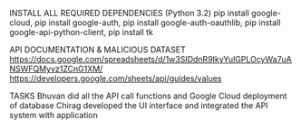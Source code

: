 INSTALL ALL REQUIRED DEPENDENCIES (Python 3.2)
pip install google-cloud,
pip install google-auth,
pip install google-auth-oauthlib,
pip install google-api-python-client,
pip install tk

API DOCUMENTATION & MALICIOUS DATASET
https://docs.google.com/spreadsheets/d/1w3SIDdnR9IkyYulGPLOcyWa7uANSWFQMyvz1ZCnG1XM/
https://developers.google.com/sheets/api/guides/values

TASKS
Bhuvan did all the API call functions and Google Cloud deployment of database
Chirag developed the UI interface and integrated the API system with application
